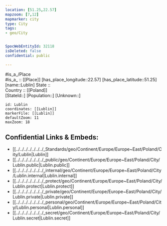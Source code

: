 ```yaml
---
location: [51.25,22.57] 
mapzoom: [7,12] 
mapmarker: city 
type: City
tags:
- geo/City


SpocWebEntityId: 32118
isDeleted: false
confidential: public

---
```

#is_a_/Place  
#is_a_ :: [[Place]] 
[has_place_longitude::22.57] 
[has_place_latitude::51.25] 
[name::Lublin] 
State ::  
Country :: [[Poland]]  
[StateId::] 
[Population::] 
[Unknown::] 


```leaflet
id: Lublin
coordinates: [[Lublin]] 
markerFile: [[Lublin]] 
defaultZoom: 11 
maxZoom: 18
```


## Confidential Links & Embeds: 
- [[../../../../../../../_Standards/geo/Continent/Europe/Europe~East/Poland/City/Lublin|Lublin]] 
- [[../../../../../../../_public/geo/Continent/Europe/Europe~East/Poland/City/Lublin.public|Lublin.public]] 
- [[../../../../../../../_internal/geo/Continent/Europe/Europe~East/Poland/City/Lublin.internal|Lublin.internal]] 
- [[../../../../../../../_protect/geo/Continent/Europe/Europe~East/Poland/City/Lublin.protect|Lublin.protect]] 
- [[../../../../../../../_private/geo/Continent/Europe/Europe~East/Poland/City/Lublin.private|Lublin.private]] 
- [[../../../../../../../_personal/geo/Continent/Europe/Europe~East/Poland/City/Lublin.personal|Lublin.personal]] 
- [[../../../../../../../_secret/geo/Continent/Europe/Europe~East/Poland/City/Lublin.secret|Lublin.secret]] 
